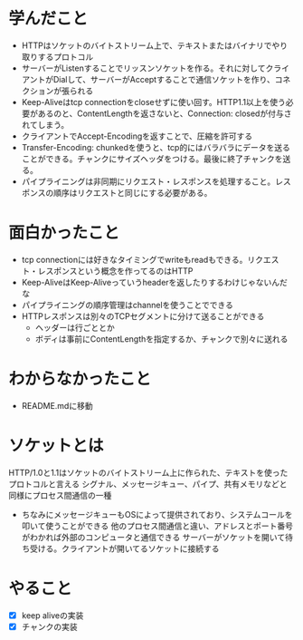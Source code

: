 # 学んだこと
- HTTPはソケットのバイトストリーム上で、テキストまたはバイナリでやり取りするプロトコル
- サーバーがListenすることでリッスンソケットを作る。それに対してクライアントがDialして、サーバーがAcceptすることで通信ソケットを作り、コネクションが張られる
- Keep-Aliveはtcp connectionをcloseせずに使い回す。HTTP1.1以上を使う必要があるのと、ContentLengthを返さないと、Connection: closedが付与されてしまう。
- クライアントでAccept-Encodingを返すことで、圧縮を許可する
- Transfer-Encoding: chunkedを使うと、tcp的にはバラバラにデータを送ることができる。チャンクにサイズヘッダをつける。最後に終了チャンクを送る。
- パイプライニングは非同期にリクエスト・レスポンスを処理すること。レスポンスの順序はリクエストと同じにする必要がある。


# 面白かったこと
- tcp connectionには好きなタイミングでwriteもreadもできる。リクエスト・レスポンスという概念を作ってるのはHTTP
- Keep-AliveはKeep-Aliveっていうheaderを返したりするわけじゃないんだな
- パイプライニングの順序管理はchannelを使うことでできる
- HTTPレスポンスは別々のTCPセグメントに分けて送ることができる
  - ヘッダーは行ごととか
  - ボディは事前にContentLengthを指定するか、チャンクで別々に送れる

# わからなかったこと
- README.mdに移動

# ソケットとは
HTTP/1.0と1.1はソケットのバイトストリーム上に作られた、テキストを使ったプロトコルと言える
シグナル、メッセージキュー、パイプ、共有メモリなどと同様にプロセス間通信の一種
- ちなみにメッセージキューもOSによって提供されており、システムコールを叩いて使うことができる
他のプロセス間通信と違い、アドレスとポート番号がわかれば外部のコンピュータと通信できる
サーバーがソケットを開いて待ち受ける。クライアントが開いてるソケットに接続する

# やること
- [x] keep aliveの実装
- [x] チャンクの実装